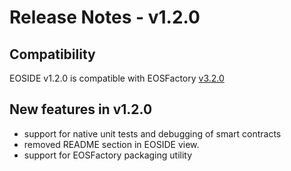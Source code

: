 # Release Notes - v1.2.0

## Compatibility

EOSIDE v1.2.0 is compatible with 
EOSFactory [v3.2.0](https://github.com/tokenika/eosfactory/releases/tag/v3.2.0)

## New features in v1.2.0

* support for native unit tests and debugging of smart contracts
* removed README section in EOSIDE view.
* support for EOSFactory packaging utility
